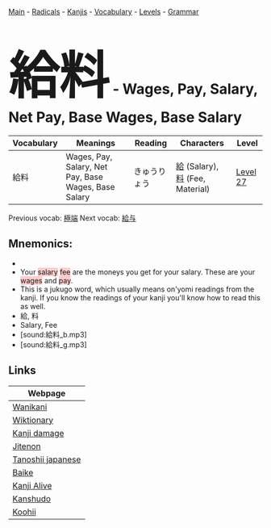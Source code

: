 <style> bigfont {font-size: 100px}</style>
[Main](../README.md) -
[Radicals](../radicals.md) -
[Kanjis](../kanjis.md) -
[Vocabulary](../vocabulary.md) -
[Levels](../levels.md) -
[Grammar](../grammar.md)
# <bigfont> 給料</bigfont> - Wages, Pay, Salary, Net Pay, Base Wages, Base Salary 

| Vocabulary | Meanings | Reading | Characters | Level |
| --- | --- | --- | --- | --- |
| 給料 | Wages, Pay, Salary, Net Pay, Base Wages, Base Salary | きゅうりょう |  [給](../kanjis/給.md) (Salary), [料](../kanjis/料.md) (Fee, Material) | [Level 27](../levels/wk_level27.md) |

Previous vocab: [極端](極端.md) Next vocab: [給与](給与.md) 

## Mnemonics:

* 
* Your <span style="background-color:#ffcccb"> salary</span> <span style="background-color:#ffcccb"> fee</span> are the moneys you get for your salary. These are your <span style="background-color:#ffcccb"> wages</span> and <span style="background-color:#ffcccb"> pay</span>.
* This is a jukugo word, which usually means on'yomi readings from the kanji. If you know the readings of your kanji you'll know how to read this as well.
* 給, 料
* Salary, Fee
* [sound:給料_b.mp3]
* [sound:給料_g.mp3]


## Links 

| Webpage |
| --- |
| [Wanikani          ](https://www.wanikani.com/kanji/給料) |
| [Wiktionary        ](https://en.wiktionary.org/wiki/給料) |
| [Kanji damage      ](http://www.kanjidamage.com/kanji/search?utf8=✓&q=給料) |
| [Jitenon           ](https://jitenon.com/kanji/給料) |
| [Tanoshii japanese ](https://www.tanoshiijapanese.com/dictionary/kanji.cfm?k=給料) |
| [Baike             ](https://baike.baidu.com/item/給料) |
| [Kanji Alive       ](https://app.kanjialive.com/給料) |
| [Kanshudo          ](https://www.kanshudo.com/searchmn?q=給料) |
| [Koohii            ](https://kanji.koohii.com/study/kanji/給料) |
